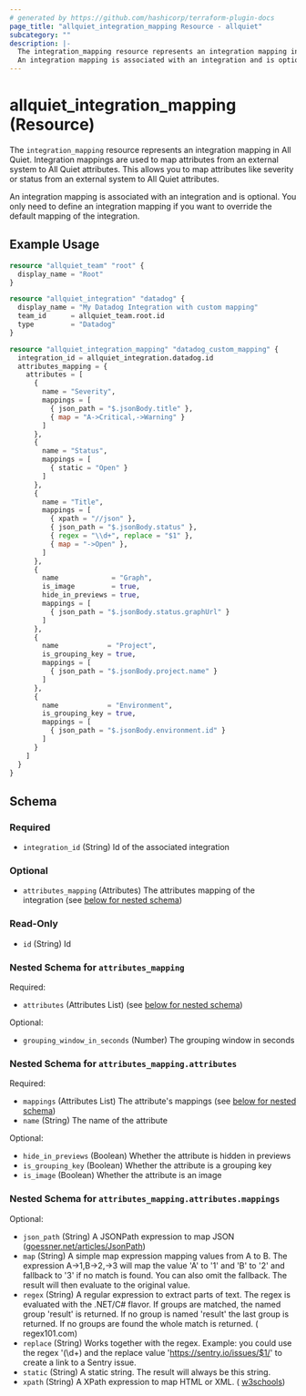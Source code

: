 ```yaml
---
# generated by https://github.com/hashicorp/terraform-plugin-docs
page_title: "allquiet_integration_mapping Resource - allquiet"
subcategory: ""
description: |-
  The integration_mapping resource represents an integration mapping in All Quiet. Integration mappings are used to map attributes from an external system to All Quiet attributes. This allows you to map attributes like severity or status from an external system to All Quiet attributes.
  An integration mapping is associated with an integration and is optional. You only need to define an integration mapping if you want to override the default mapping of the integration.
---
```


# allquiet_integration_mapping (Resource)

The `integration_mapping` resource represents an integration mapping in All Quiet. Integration mappings are used to map attributes from an external system to All Quiet attributes. This allows you to map attributes like severity or status from an external system to All Quiet attributes. 

An integration mapping is associated with an integration and is optional. You only need to define an integration mapping if you want to override the default mapping of the integration.

## Example Usage

```terraform
resource "allquiet_team" "root" {
  display_name = "Root"
}

resource "allquiet_integration" "datadog" {
  display_name = "My Datadog Integration with custom mapping"
  team_id      = allquiet_team.root.id
  type         = "Datadog"
}

resource "allquiet_integration_mapping" "datadog_custom_mapping" {
  integration_id = allquiet_integration.datadog.id
  attributes_mapping = {
    attributes = [
      {
        name = "Severity",
        mappings = [
          { json_path = "$.jsonBody.title" },
          { map = "A->Critical,->Warning" }
        ]
      },
      {
        name = "Status",
        mappings = [
          { static = "Open" }
        ]
      },
      {
        name = "Title",
        mappings = [
          { xpath = "//json" },
          { json_path = "$.jsonBody.status" },
          { regex = "\\d+", replace = "$1" },
          { map = "->Open" },
        ]
      },
      {
        name             = "Graph",
        is_image         = true,
        hide_in_previews = true,
        mappings = [
          { json_path = "$.jsonBody.status.graphUrl" }
        ]
      },
      {
        name            = "Project",
        is_grouping_key = true,
        mappings = [
          { json_path = "$.jsonBody.project.name" }
        ]
      },
      {
        name            = "Environment",
        is_grouping_key = true,
        mappings = [
          { json_path = "$.jsonBody.environment.id" }
        ]
      }
    ]
  }
}
```

<!-- schema generated by tfplugindocs -->
## Schema

### Required

- `integration_id` (String) Id of the associated integration

### Optional

- `attributes_mapping` (Attributes) The attributes mapping of the integration (see [below for nested schema](#nestedatt--attributes_mapping))

### Read-Only

- `id` (String) Id

<a id="nestedatt--attributes_mapping"></a>
### Nested Schema for `attributes_mapping`

Required:

- `attributes` (Attributes List) (see [below for nested schema](#nestedatt--attributes_mapping--attributes))

Optional:

- `grouping_window_in_seconds` (Number) The grouping window in seconds

<a id="nestedatt--attributes_mapping--attributes"></a>
### Nested Schema for `attributes_mapping.attributes`

Required:

- `mappings` (Attributes List) The attribute's mappings (see [below for nested schema](#nestedatt--attributes_mapping--attributes--mappings))
- `name` (String) The name of the attribute

Optional:

- `hide_in_previews` (Boolean) Whether the attribute is hidden in previews
- `is_grouping_key` (Boolean) Whether the attribute is a grouping key
- `is_image` (Boolean) Whether the attribute is an image

<a id="nestedatt--attributes_mapping--attributes--mappings"></a>
### Nested Schema for `attributes_mapping.attributes.mappings`

Optional:

- `json_path` (String) A JSONPath expression to map JSON ([goessner.net/articles/JsonPath](https://goessner.net/articles/JsonPath/))
- `map` (String) A simple map expression mapping values from A to B. The expression A->1,B->2,->3 will map the value 'A' to '1' and 'B' to '2' and fallback to '3' if no match is found. You can also omit the fallback. The result will then evaluate to the original value.
- `regex` (String) A regular expression to extract parts of text. The regex is evaluated with the .NET/C# flavor. If groups are matched, the named group 'result' is returned. If no group is named 'result' the last group is returned. If no groups are found the whole match is returned. ( regex101.com)
- `replace` (String) Works together with the regex. Example: you could use the regex '(\d+) and the replace value 'https://sentry.io/issues/$1/' to create a link to a Sentry issue.
- `static` (String) A static string. The result will always be this string.
- `xpath` (String) A XPath expression to map HTML or XML. ( [w3schools](https://www.w3schools.com/xml/xpath_intro.asp))
